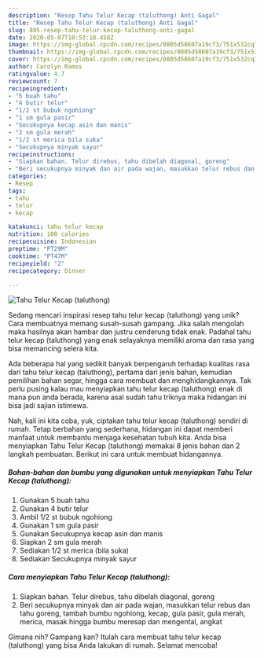 ```yaml
---
description: "Resep Tahu Telur Kecap (taluthong) Anti Gagal"
title: "Resep Tahu Telur Kecap (taluthong) Anti Gagal"
slug: 805-resep-tahu-telur-kecap-taluthong-anti-gagal
date: 2020-05-07T10:53:18.458Z
image: https://img-global.cpcdn.com/recipes/0805d58607a19cf3/751x532cq70/tahu-telur-kecap-taluthong-foto-resep-utama.jpg
thumbnail: https://img-global.cpcdn.com/recipes/0805d58607a19cf3/751x532cq70/tahu-telur-kecap-taluthong-foto-resep-utama.jpg
cover: https://img-global.cpcdn.com/recipes/0805d58607a19cf3/751x532cq70/tahu-telur-kecap-taluthong-foto-resep-utama.jpg
author: Carolyn Ramos
ratingvalue: 4.7
reviewcount: 7
recipeingredient:
- "5 buah tahu"
- "4 butir telur"
- "1/2 st bubuk ngohiong"
- "1 sm gula pasir"
- "Secukupnya kecap asin dan manis"
- "2 sm gula merah"
- "1/2 st merica bila suka"
- "Secukupnya minyak sayur"
recipeinstructions:
- "Siapkan bahan. Telur direbus, tahu dibelah diagonal, goreng"
- "Beri secukupnya minyak dan air pada wajan, masukkan telur rebus dan tahu goreng, tambah bumbu ngohiong, kecap, gula pasir, gula merah, merica, masak hingga bumbu meresap dan mengental, angkat"
categories:
- Resep
tags:
- tahu
- telur
- kecap

katakunci: tahu telur kecap 
nutrition: 108 calories
recipecuisine: Indonesian
preptime: "PT29M"
cooktime: "PT47M"
recipeyield: "2"
recipecategory: Dinner

---
```



![Tahu Telur Kecap (taluthong)](https://img-global.cpcdn.com/recipes/0805d58607a19cf3/751x532cq70/tahu-telur-kecap-taluthong-foto-resep-utama.jpg)

Sedang mencari inspirasi resep tahu telur kecap (taluthong) yang unik? Cara membuatnya memang susah-susah gampang. Jika salah mengolah maka hasilnya akan hambar dan justru cenderung tidak enak. Padahal tahu telur kecap (taluthong) yang enak selayaknya memiliki aroma dan rasa yang bisa memancing selera kita.

Ada beberapa hal yang sedikit banyak berpengaruh terhadap kualitas rasa dari tahu telur kecap (taluthong), pertama dari jenis bahan, kemudian pemilihan bahan segar, hingga cara membuat dan menghidangkannya. Tak perlu pusing kalau mau menyiapkan tahu telur kecap (taluthong) enak di mana pun anda berada, karena asal sudah tahu triknya maka hidangan ini bisa jadi sajian istimewa.




Nah, kali ini kita coba, yuk, ciptakan tahu telur kecap (taluthong) sendiri di rumah. Tetap berbahan yang sederhana, hidangan ini dapat memberi manfaat untuk membantu menjaga kesehatan tubuh kita. Anda bisa menyiapkan Tahu Telur Kecap (taluthong) memakai 8 jenis bahan dan 2 langkah pembuatan. Berikut ini cara untuk membuat hidangannya.

<!--inarticleads1-->

##### Bahan-bahan dan bumbu yang digunakan untuk menyiapkan Tahu Telur Kecap (taluthong):

1. Gunakan 5 buah tahu
1. Gunakan 4 butir telur
1. Ambil 1/2 st bubuk ngohiong
1. Gunakan 1 sm gula pasir
1. Gunakan Secukupnya kecap asin dan manis
1. Siapkan 2 sm gula merah
1. Sediakan 1/2 st merica (bila suka)
1. Sediakan Secukupnya minyak sayur




<!--inarticleads2-->

##### Cara menyiapkan Tahu Telur Kecap (taluthong):

1. Siapkan bahan. Telur direbus, tahu dibelah diagonal, goreng
1. Beri secukupnya minyak dan air pada wajan, masukkan telur rebus dan tahu goreng, tambah bumbu ngohiong, kecap, gula pasir, gula merah, merica, masak hingga bumbu meresap dan mengental, angkat




Gimana nih? Gampang kan? Itulah cara membuat tahu telur kecap (taluthong) yang bisa Anda lakukan di rumah. Selamat mencoba!

